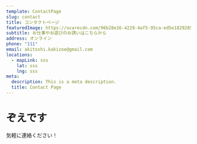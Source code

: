 ```yaml
---
template: ContactPage
slug: contact
title: コンタクトページ
featuredImage: https://ucarecdn.com/96b28e16-4229-4af5-95ca-ed5e18292850/
subtitle: お仕事やお遊びのお誘いはこちらから
address: オンライン
phone: "111"
email: akitoshi.kakizoe@gmail.com
locations:
  - mapLink: sss
    lat: sss
    lng: sss
meta:
  description: This is a meta description.
  title: Contact Page
---
```


# ぞえです
気軽に連絡ください！